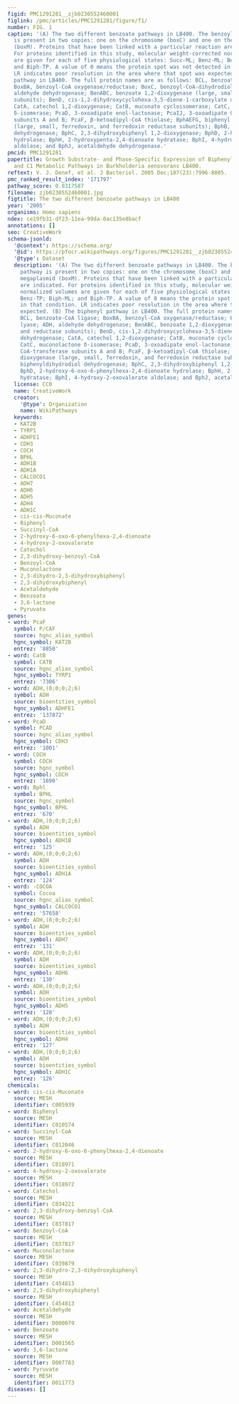 ```yaml
---
figid: PMC1291281__zjb0230552460001
figlink: /pmc/articles/PMC1291281/figure/f1/
number: FIG. 1
caption: '(A) The two different benzoate pathways in LB400. The benzoyl-CoA pathway
  is present in two copies: one on the chromosome (boxC) and one on the megaplasmid
  (boxM). Proteins that have been linked with a particular reaction are indicated.
  For proteins identified in this study, molecular weight-corrected normalized volumes
  are given for each of five physiological states: Succ-ML; Benz-ML; Benz-TP; Biph-ML;
  and Biph-TP. A value of 0 means the protein spot was not detected in that condition.
  LR indicates poor resolution in the area where that spot was expected. (B) The biphenyl
  pathway in LB400. The full protein names are as follows: BCL, benzoate-CoA ligase;
  BoxBA, benzoyl-CoA oxygenase/reductase; BoxC, benzoyl-CoA-dihydrodiol lyase; ADH,
  aldehyde dehydrogenase; BenABC, benzoate 1,2-dioxygenase (large, small, and reductase
  subunits); BenD, cis-1,2-dihydroxycyclohexa-3,5-diene-1-carboxylate dehydrogenase;
  CatA, catechol 1,2-dioxygenase; CatB, muconate cycloisomerase; CatC, muconolactone
  δ-isomerase; PcaD, 3-oxoadipate enol-lactonase; PcaIJ, 3-oxoadipate CoA-transferase
  subunits A and B; PcaF, β-ketoadipyl-CoA thiolase; BphAEFG, biphenyl dioxygenase
  (large, small, ferredoxin, and ferredoxin reductase subunits); BphB, biphenyldihydrodiol
  dehydrogenase; BphC, 2,3-dihydroxybiphenyl 1,2-dioxygenase; BphD, 2-hydroxy-6-oxo-6-phenylhexa-2,4-dienoate
  hydrolase; BphH, 2-hydroxypenta-2,4-dienoate hydratase; BphI, 4-hydroxy-2-oxovalerate
  aldolase; and BphJ, acetaldehyde dehydrogenase.'
pmcid: PMC1291281
papertitle: Growth Substrate- and Phase-Specific Expression of Biphenyl, Benzoate,
  and C1 Metabolic Pathways in Burkholderia xenovorans LB400.
reftext: V. J. Denef, et al. J Bacteriol. 2005 Dec;187(23):7996-8005.
pmc_ranked_result_index: '171797'
pathway_score: 0.8317587
filename: zjb0230552460001.jpg
figtitle: The two different benzoate pathways in LB400
year: '2005'
organisms: Homo sapiens
ndex: ce19fb31-df23-11ea-99da-0ac135e8bacf
annotations: []
seo: CreativeWork
schema-jsonld:
  '@context': https://schema.org/
  '@id': https://pfocr.wikipathways.org/figures/PMC1291281__zjb0230552460001.html
  '@type': Dataset
  description: '(A) The two different benzoate pathways in LB400. The benzoyl-CoA
    pathway is present in two copies: one on the chromosome (boxC) and one on the
    megaplasmid (boxM). Proteins that have been linked with a particular reaction
    are indicated. For proteins identified in this study, molecular weight-corrected
    normalized volumes are given for each of five physiological states: Succ-ML; Benz-ML;
    Benz-TP; Biph-ML; and Biph-TP. A value of 0 means the protein spot was not detected
    in that condition. LR indicates poor resolution in the area where that spot was
    expected. (B) The biphenyl pathway in LB400. The full protein names are as follows:
    BCL, benzoate-CoA ligase; BoxBA, benzoyl-CoA oxygenase/reductase; BoxC, benzoyl-CoA-dihydrodiol
    lyase; ADH, aldehyde dehydrogenase; BenABC, benzoate 1,2-dioxygenase (large, small,
    and reductase subunits); BenD, cis-1,2-dihydroxycyclohexa-3,5-diene-1-carboxylate
    dehydrogenase; CatA, catechol 1,2-dioxygenase; CatB, muconate cycloisomerase;
    CatC, muconolactone δ-isomerase; PcaD, 3-oxoadipate enol-lactonase; PcaIJ, 3-oxoadipate
    CoA-transferase subunits A and B; PcaF, β-ketoadipyl-CoA thiolase; BphAEFG, biphenyl
    dioxygenase (large, small, ferredoxin, and ferredoxin reductase subunits); BphB,
    biphenyldihydrodiol dehydrogenase; BphC, 2,3-dihydroxybiphenyl 1,2-dioxygenase;
    BphD, 2-hydroxy-6-oxo-6-phenylhexa-2,4-dienoate hydrolase; BphH, 2-hydroxypenta-2,4-dienoate
    hydratase; BphI, 4-hydroxy-2-oxovalerate aldolase; and BphJ, acetaldehyde dehydrogenase.'
  license: CC0
  name: CreativeWork
  creator:
    '@type': Organization
    name: WikiPathways
  keywords:
  - KAT2B
  - TYRP1
  - ADHFE1
  - CDH3
  - COCH
  - BPHL
  - ADH1B
  - ADH1A
  - CALCOCO1
  - ADH7
  - ADH6
  - ADH5
  - ADH4
  - ADH1C
  - cis-cis-Muconate
  - Biphenyl
  - Succinyl-CoA
  - 2-hydroxy-6-oxo-6-phenylhexa-2,4-dienoate
  - 4-hydroxy-2-oxovalerate
  - Catechol
  - 2,3-dihydroxy-benzoyl-CoA
  - Benzoyl-CoA
  - Muconolactone
  - 2,3-dihydro-2,3-dihydroxybiphenyl
  - 2,3-dihydroxybiphenyl
  - Acetaldehyde
  - Benzoate
  - 3,6-lactone
  - Pyruvate
genes:
- word: PcaF
  symbol: P/CAF
  source: hgnc_alias_symbol
  hgnc_symbol: KAT2B
  entrez: '8850'
- word: CatB
  symbol: CATB
  source: hgnc_alias_symbol
  hgnc_symbol: TYRP1
  entrez: '7306'
- word: ADH,(0;0;0;2;6)
  symbol: ADH
  source: bioentities_symbol
  hgnc_symbol: ADHFE1
  entrez: '137872'
- word: PcaD
  symbol: PCAD
  source: hgnc_alias_symbol
  hgnc_symbol: CDH3
  entrez: '1001'
- word: COCH
  symbol: COCH
  source: hgnc_symbol
  hgnc_symbol: COCH
  entrez: '1690'
- word: Bphl
  symbol: BPHL
  source: hgnc_symbol
  hgnc_symbol: BPHL
  entrez: '670'
- word: ADH,(0;0;0;2;6)
  symbol: ADH
  source: bioentities_symbol
  hgnc_symbol: ADH1B
  entrez: '125'
- word: ADH,(0;0;0;2;6)
  symbol: ADH
  source: bioentities_symbol
  hgnc_symbol: ADH1A
  entrez: '124'
- word: -COCOA
  symbol: Cocoa
  source: hgnc_alias_symbol
  hgnc_symbol: CALCOCO1
  entrez: '57658'
- word: ADH,(0;0;0;2;6)
  symbol: ADH
  source: bioentities_symbol
  hgnc_symbol: ADH7
  entrez: '131'
- word: ADH,(0;0;0;2;6)
  symbol: ADH
  source: bioentities_symbol
  hgnc_symbol: ADH6
  entrez: '130'
- word: ADH,(0;0;0;2;6)
  symbol: ADH
  source: bioentities_symbol
  hgnc_symbol: ADH5
  entrez: '128'
- word: ADH,(0;0;0;2;6)
  symbol: ADH
  source: bioentities_symbol
  hgnc_symbol: ADH4
  entrez: '127'
- word: ADH,(0;0;0;2;6)
  symbol: ADH
  source: bioentities_symbol
  hgnc_symbol: ADH1C
  entrez: '126'
chemicals:
- word: cis-cis-Muconate
  source: MESH
  identifier: C005939
- word: Biphenyl
  source: MESH
  identifier: C010574
- word: Succinyl-CoA
  source: MESH
  identifier: C012046
- word: 2-hydroxy-6-oxo-6-phenylhexa-2,4-dienoate
  source: MESH
  identifier: C018971
- word: 4-hydroxy-2-oxovalerate
  source: MESH
  identifier: C018972
- word: Catechol
  source: MESH
  identifier: C034221
- word: 2,3-dihydroxy-benzoyl-CoA
  source: MESH
  identifier: C037817
- word: Benzoyl-CoA
  source: MESH
  identifier: C037817
- word: Muconolactone
  source: MESH
  identifier: C039879
- word: 2,3-dihydro-2,3-dihydroxybiphenyl
  source: MESH
  identifier: C454813
- word: 2,3-dihydroxybiphenyl
  source: MESH
  identifier: C454813
- word: Acetaldehyde
  source: MESH
  identifier: D000079
- word: Benzoate
  source: MESH
  identifier: D001565
- word: 3,6-lactone
  source: MESH
  identifier: D007783
- word: Pyruvate
  source: MESH
  identifier: D011773
diseases: []
---
```


